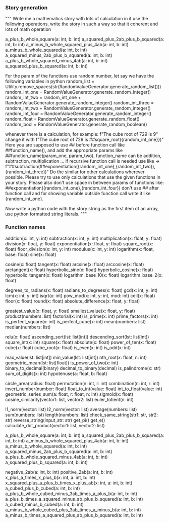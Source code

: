 ### Story generation

"""
Write me a mathematics  story with lots of calculation in it use the following operations, 
write the story in such a way so that it coherent and lots of math operation

a_plus_b_whole_square(a: int, b: int)
a_squared_plus_2ab_plus_b_squared(a: int, b: int)
a_minus_b_whole_squared_plus_4ab(a: int, b: int)
a_minus_b_whole_squared(a: int, b: int)
a_squared_minus_2ab_plus_b_squared(a: int, b: int)
a_plus_b_whole_squared_minus_4ab(a: int, b: int)
a_squared_plus_b_squared(a: int, b: int)

For the param of the functions use random number, let say we have the following variables in python
random_list = Utility.remove_spaces(str(RandomValueGenerator.generate_random_list()))
random_int_one = RandomValueGenerator.generate_random_integer()
random_int_two = random_int_one + RandomValueGenerator.generate_random_integer()
random_int_three = random_int_two + RandomValueGenerator.generate_random_integer()
random_int_four = RandomValueGenerator.generate_random_integer()
random_float = RandomValueGenerator.generate_random_float()
random_bool = RandomValueGenerator.generate_random_boolean()

whenever there is a calculation, for example:
f"The cube root of 729 is 9" change it with f"The cube root of 729 is ##square_root({random_int_one}})"
Here you are supposed to use ## before function call like ##function_name(), and add the appropriate params like ##function_name(param_one, param_two), function_name can be addition, subtraction, multiplication ...
if recursive function call is needed use like -> f"##subtraction(##exponentiation({random_int_one},{random_int_two}),{random_int_three})"
Do the similar for other calculations wherever possible. 
Please try to use only calculations that use the given functions in your story.
Please also don't use space in between params of functions like: ##exponentiation({random_int_one},{random_int_four})
don't use ## after function call and for showing variable outside function call write it like {random_int_one}.

Now write a python code with the story string as the first item of an array, use python formatted string literals.
"""


### Function names

addition(x: int, y: int)
subtraction(x: int, y: int)
multiplication(x: float, y: float)
division(x: float, y: float)
exponentiation(x: float, y: float)
square_root(x: float)
floor_division(x: int, y: int)
modulus(x: int, y: int)
logarithm(x: float, base: float)
sine(x: float)

cosine(x: float)
tangent(x: float)
arcsine(x: float)
arccosine(x: float)
arctangent(x: float)
hyperbolic_sine(x: float)
hyperbolic_cosine(x: float)
hyperbolic_tangent(x: float)
logarithm_base_10(x: float)
logarithm_base_2(x: float)

degrees_to_radians(x: float)
radians_to_degrees(x: float)
gcd(x: int, y: int)
lcm(x: int, y: int)
isqrt(x: int)
pow_mod(x: int, y: int, mod: int)
ceil(x: float)
floor(x: float)
round(x: float)
absolute_difference(x: float, y: float)

greatest_value(x: float, y: float)
smallest_value(x: float, y: float)
product(numbers: list)
factorial(x: int)
is_prime(x: int)
prime_factors(x: int)
is_perfect_square(x: int)
is_perfect_cube(x: int)
mean(numbers: list)
median(numbers: list)


relu(x: float)
ascending_sort(lst: list[int])
descending_sort(lst: list[int])
square_int(x: int)
square(x: float)
absolute(x: float)
power_of_ten(x: float)
cube(x: float)
cube_root(x: float)
is_even(x: int)
is_odd(x: int)

max_value(lst: list[int])
min_value(lst: list[int])
nth_root(x: float, n: int)
geometric_mean(lst: list[float])
is_power_of_two(x: int)
binary_to_decimal(binary)
decimal_to_binary(decimal)
is_palindrome(x: str)
sum_of_digits(x: int)
hypotenuse(a: float, b: float)

circle_area(radius: float)
permutation(n: int, r: int)
combination(n: int, r: int)
invert_number(number: float)
float_to_int(value: float)
int_to_float(value: int)
geometric_series_sum(a: float, r: float, n: int)
sigmoid(x: float)
cosine_similarity(vector1: list, vector2: list)
euler_totient(n: int)

l1_norm(vector: list)
l2_norm(vector: list)
average(numbers: list)
sum(numbers: list)
length(numbers: list)
check_same_string(str1: str, str2: str)
reverse_string(input_str: str)
get_pi()
get_e()
calculate_dot_product(vector1: list, vector2: list)

a_plus_b_whole_square(a: int, b: int)
a_squared_plus_2ab_plus_b_squared(a: int, b: int)
a_minus_b_whole_squared_plus_4ab(a: int, b: int)
a_minus_b_whole_squared(a: int, b: int)
a_squared_minus_2ab_plus_b_squared(a: int, b: int)
a_plus_b_whole_squared_minus_4ab(a: int, b: int)
a_squared_plus_b_squared(a: int, b: int)

negative_2ab(a: int, b: int)
positive_2ab(a: int, b: int)
x_plus_a_times_x_plus_b(x: int, a: int, b: int)
x_squared_plus_a_plus_b_times_x_plus_ab(x: int, a: int, b: int)
a_cubed_plus_b_cubed(a: int, b: int)
a_plus_b_whole_cubed_minus_3ab_times_a_plus_b(a: int, b: int)
a_plus_b_times_a_squared_minus_ab_plus_b_squared(a: int, b: int)
a_cubed_minus_b_cubed(a: int, b: int)
a_minus_b_whole_cubed_plus_3ab_times_a_minus_b(a: int, b: int)
a_minus_b_times_a_squared_plus_ab_plus_b_squared(a: int, b: int)

